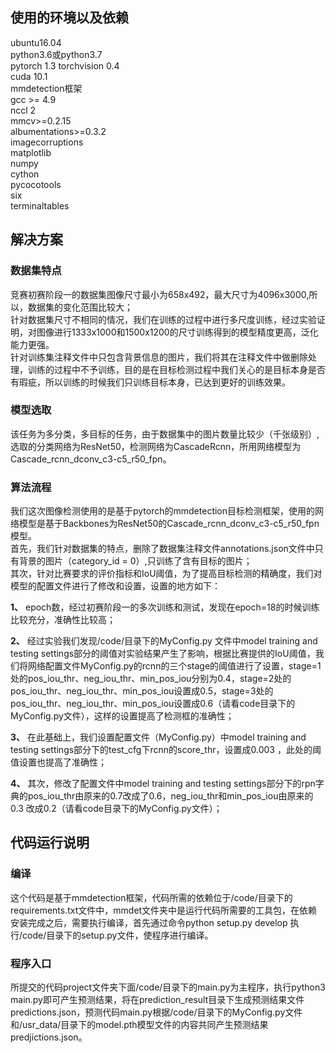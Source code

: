 ## 使用的环境以及依赖
  ubuntu16.04   
  python3.6或python3.7  
  pytorch 1.3  torchvision 0.4    
  cuda 10.1  
  mmdetection框架  
  gcc >= 4.9  
  nccl 2  
  mmcv>=0.2.15    
  albumentations>=0.3.2  
  imagecorruptions  
  matplotlib  
  numpy  
  cython  
  pycocotools  
  six  
  terminaltables  
  
   
   
## 解决方案
 ### 数据集特点
 
  竞赛初赛阶段一的数据集图像尺寸最小为658x492，最大尺寸为4096x3000,所以，数据集的变化范围比较大；    
  针对数据集尺寸不相同的情况，我们在训练的过程中进行多尺度训练，经过实验证明，对图像进行1333x1000和1500x1200的尺寸训练得到的模型精度更高，泛化能力更强。    
  针对训练集注释文件中只包含背景信息的图片，我们将其在注释文件中做删除处理，训练的过程中不予训练，目的是在目标检测过程中我们关心的是目标本身是否有瑕疵，所以训练的时候我们只训练目标本身，已达到更好的训练效果。 
  
 ### 模型选取
  该任务为多分类，多目标的任务，由于数据集中的图片数量比较少（千张级别）,选取的分类网络为ResNet50，检测网络为CascadeRcnn，所用网络模型为Cascade_rcnn_dconv_c3-c5_r50_fpn。
  
 ### 算法流程
 我们这次图像检测使用的是基于pytorch的mmdetection目标检测框架，使用的网络模型是基于Backbones为ResNet50的Cascade_rcnn_dconv_c3-c5_r50_fpn模型。  
 首先，我们针对数据集的特点，删除了数据集注释文件annotations.json文件中只有背景的图片（category_id = 0）,只训练了含有目标的图片；  
 其次，针对比赛要求的评价指标和IoU阈值，为了提高目标检测的精确度，我们对模型的配置文件进行了修改和设置，设置的地方如下：  
 
 **1、** epoch数，经过初赛阶段一的多次训练和测试，发现在epoch=18的时候训练比较充分，准确性比较高；  
  
 **2、** 经过实验我们发现/code/目录下的MyConfig.py 文件中model training and testing settings部分的阈值对实验结果产生了影响，根据比赛提供的IoU阈值，我们将网络配置文件MyConfig.py的rcnn的三个stage的阈值进行了设置，stage=1处的pos_iou_thr、neg_iou_thr、min_pos_iou分别为0.4，stage=2处的pos_iou_thr、neg_iou_thr、min_pos_iou设置成0.5，stage=3处的pos_iou_thr、neg_iou_thr、min_pos_iou设置成0.6（请看code目录下的MyConfig.py文件），这样的设置提高了检测框的准确性；  
 
 **3、** 在此基础上，我们设置配置文件（MyConfig.py）中model training and testing settings部分下的test_cfg下rcnn的score_thr，设置成0.003 ，此处的阈值设置也提高了准确性； 
 
 **4、** 其次，修改了配置文件中model training and testing settings部分下的rpn字典的pos_iou_thr由原来的0.7改成了0.6，neg_iou_thr和min_pos_iou由原来的0.3 改成0.2（请看code目录下的MyConfig.py文件）； 
 
 ## 代码运行说明
   ### 编译
   这个代码是基于mmdetection框架，代码所需的依赖位于/code/目录下的requirements.txt文件中，mmdet文件夹中是运行代码所需要的工具包，在依赖安装完成之后，需要执行编译，首先通过命令python setup.py develop 执行/code/目录下的setup.py文件，使程序进行编译。
 
  ### 程序入口
   所提交的代码project文件夹下面/code/目录下的main.py为主程序，执行python3 main.py即可产生预测结果，将在prediction_result目录下生成预测结果文件predictions.json，预测代码main.py根据/code/目录下的MyConfig.py文件和/usr_data/目录下的model.pth模型文件的内容共同产生预测结果predjictions.json。
 
 
